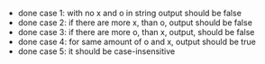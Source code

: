 - done case 1: with no x and o in string output should be false
- done case 2: if there are more x, than o, output should be false
- done case 3: if there are more o, than x, output, should be false
- done case 4: for same amount of o and x, output should be true
- done case 5: it should be case-insensitive